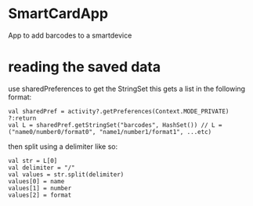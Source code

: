 # SmartCardApp
App to add barcodes to a smartdevice


# reading the saved data
use sharedPreferences to get the StringSet this gets a list in the following format:

```
val sharedPref = activity?.getPreferences(Context.MODE_PRIVATE) ?:return
val L = sharedPref.getStringSet("barcodes", HashSet()) // L = ("name0/number0/format0", "name1/number1/format1", ...etc)
```

then split using a delimiter like so:

```
val str = L[0]
val delimiter = "/"
val values = str.split(delimiter)
values[0] = name
values[1] = number
values[2] = format
```
 
